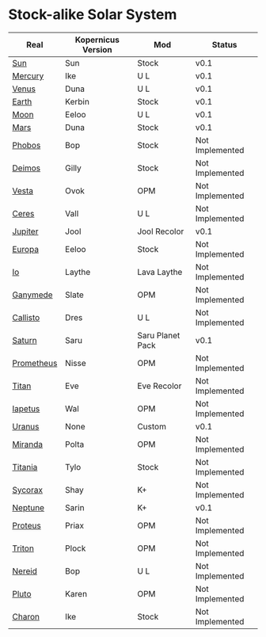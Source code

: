 # Stock-alike Solar System

| Real | Kopernicus Version | Mod | Status |
|------|--------------------|-------------|-------------|
| [Sun](https://github.com/Sigma88/Stockalike/tree/master/GameData/StockalikeSolarSystem/Configs/Bodies/Sun) | Sun | Stock | v0.1 |
| [Mercury](https://github.com/Sigma88/Stockalike/tree/master/GameData/StockalikeSolarSystem/Configs/Bodies/Mercury) | Ike | U L | v0.1 |
| [Venus](https://github.com/Sigma88/Stockalike/tree/master/GameData/StockalikeSolarSystem/Configs/Bodies/Venus) | Duna | U L | v0.1 |
| [Earth](https://github.com/Sigma88/Stockalike/tree/master/GameData/StockalikeSolarSystem/Configs/Bodies/Earth) | Kerbin | Stock | v0.1 |
| [Moon](https://github.com/Sigma88/Stockalike/tree/master/GameData/StockalikeSolarSystem/Configs/Bodies/EarthSatellites) | Eeloo | U L | v0.1 |
| [Mars](https://github.com/Sigma88/Stockalike/tree/master/GameData/StockalikeSolarSystem/Configs/Bodies/Mars) | Duna | Stock | v0.1 |
| [Phobos](https://github.com/Sigma88/Stockalike/tree/master/GameData/StockalikeSolarSystem/Configs/Bodies/MarsSatellites) | Bop | Stock | Not Implemented |
| [Deimos](https://github.com/Sigma88/Stockalike/tree/master/GameData/StockalikeSolarSystem/Configs/Bodies/MarsSatellites) | Gilly | Stock | Not Implemented |
| [Vesta](https://github.com/Sigma88/Stockalike/tree/master/GameData/StockalikeSolarSystem/Configs/Bodies/DwarfPlanets) | Ovok | OPM | Not Implemented |
| [Ceres](https://github.com/Sigma88/Stockalike/tree/master/GameData/StockalikeSolarSystem/Configs/Bodies/DwarfPlanets) | Vall | U L | Not Implemented |
| [Jupiter](https://github.com/Sigma88/Stockalike/tree/master/GameData/StockalikeSolarSystem/Configs/Bodies/Jupiter) | Jool | Jool Recolor | v0.1 |
| [Europa](https://github.com/Sigma88/Stockalike/tree/master/GameData/StockalikeSolarSystem/Configs/Bodies/JupiterSatellites) | Eeloo | Stock | Not Implemented |
| [Io](https://github.com/Sigma88/Stockalike/tree/master/GameData/StockalikeSolarSystem/Configs/Bodies/JupiterSatellites) | Laythe | Lava Laythe | Not Implemented |
| [Ganymede](https://github.com/Sigma88/Stockalike/tree/master/GameData/StockalikeSolarSystem/Configs/Bodies/JupiterSatellites) | Slate | OPM | Not Implemented |
| [Callisto](https://github.com/Sigma88/Stockalike/tree/master/GameData/StockalikeSolarSystem/Configs/Bodies/JupiterSatellites) | Dres | U L | Not Implemented |
| [Saturn](https://github.com/Sigma88/Stockalike/tree/master/GameData/StockalikeSolarSystem/Configs/Bodies/Saturn) | Saru | Saru Planet Pack | v0.1 |
| [Prometheus](https://github.com/Sigma88/Stockalike/tree/master/GameData/StockalikeSolarSystem/Configs/Bodies/SaturnSatellites) | Nisse | OPM | Not Implemented |
| [Titan](https://github.com/Sigma88/Stockalike/tree/master/GameData/StockalikeSolarSystem/Configs/Bodies/SaturnSatellites) | Eve | Eve Recolor | Not Implemented |
| [Iapetus](https://github.com/Sigma88/Stockalike/tree/master/GameData/StockalikeSolarSystem/Configs/Bodies/SaturnSatellites) | Wal | OPM | Not Implemented |
| [Uranus](https://github.com/Sigma88/Stockalike/tree/master/GameData/StockalikeSolarSystem/Configs/Bodies/Uranus) | None | Custom | v0.1 |
| [Miranda](https://github.com/Sigma88/Stockalike/tree/master/GameData/StockalikeSolarSystem/Configs/Bodies/UranusSatellites) | Polta | OPM | Not Implemented |
| [Titania](https://github.com/Sigma88/Stockalike/tree/master/GameData/StockalikeSolarSystem/Configs/Bodies/UranusSatellites) | Tylo | Stock | Not Implemented |
| [Sycorax](https://github.com/Sigma88/Stockalike/tree/master/GameData/StockalikeSolarSystem/Configs/Bodies/UranusSatellites) | Shay | K+ | Not Implemented |
| [Neptune](https://github.com/Sigma88/Stockalike/tree/master/GameData/StockalikeSolarSystem/Configs/Bodies/Neptune) | Sarin | K+ | v0.1 |
| [Proteus](https://github.com/Sigma88/Stockalike/tree/master/GameData/StockalikeSolarSystem/Configs/Bodies/NeptuneSatellites) | Priax | OPM | Not Implemented |
| [Triton](https://github.com/Sigma88/Stockalike/tree/master/GameData/StockalikeSolarSystem/Configs/Bodies/NeptuneSatellites) | Plock | OPM | Not Implemented |
| [Nereid](https://github.com/Sigma88/Stockalike/tree/master/GameData/StockalikeSolarSystem/Configs/Bodies/NeptuneSatellites) | Bop | U L | Not Implemented |
| [Pluto](https://github.com/Sigma88/Stockalike/tree/master/GameData/StockalikeSolarSystem/Configs/Bodies/DwarfPlanets) | Karen | OPM | Not Implemented |
| [Charon](https://github.com/Sigma88/Stockalike/tree/master/GameData/StockalikeSolarSystem/Configs/Bodies/DwarfPlanets) | Ike | Stock | Not Implemented |
